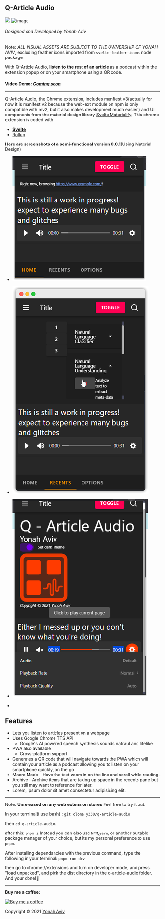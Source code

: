 
<h2>Q-Article Audio</h2>

 ![](dist/icons/animated-logo-dark.svg)
![image](https://user-images.githubusercontent.com/68514914/124202252-f6cdad00-daa7-11eb-8db4-8536bae14598.png)

<h6>Designed and Developed by Yonah Aviv</h6>

Note: _ALL VISUAL ASSETS ARE SUBJECT TO THE OWNERSHIP OF YONAH AVIV_, excluding feather icons imported from `svelte-feather-icons` node package

With Q-Article Audio, <b>listen to the rest of an article</b> as a podcast within the extension popup or on your smartphone using a QR code.

<h4>Video Demo: <a href="#" title="demo"><em>Coming soon</em></a></h4>

-------


Q-Article Audio, the Chrome extension, includes manfiest v3(actually for now it is manifest v2 because the web-ext module on npm is only compatible with mv2, but it also makes development much easier.) and UI components from the material design library <a href="https://svelte-materialify.vercel.app/" title="Svelte Materialify">Svelte Materialify</a>. This chrome extension is coded with
- <a href="https://svelte.dev/" title="Svelte website">__Svelte__</a>
- <a href="https://rollupjs.org" title="webpack.js website">Rollup</a>

__Here are screenshots of a semi-functional version 0.0.1__(Using Material Design)

<ul>
<li>

![](assets/screenshots/2021-07-01-19-26-49.png)</li>
<li>

![](assets/screenshots/2021-07-01-19-24-16.png)
</li>
<li>

![](assets/screenshots/2021-07-01-19-27-19.png)

</li>
<li>
</li>
</ul>
<h2>Features</h2>
<ul>
 <li>Lets you listen to articles present on a webpage</li>
<li>
Uses Google Chrome TTS API
<ul>
<li>Google's AI powered speech synthesis sounds natraul and lifelike</li>
</ul>
</li>
<li>
PWA also available
<ul>
<li>Cross-platform support</li>
</ul>
</li>
<li> Generates a QR code that will navigate towards the PWA which will contain your article as a podcast allowing you to listen on your smartphone quickly, on the go</li>
<li>
Macro Mode - Have the text zoom in on the line and scroll while reading.
</li>
<li>
Archive -  Archive items that are taking up space in the recents pane but you still may want to reference for later.
</li>
<li>
Lorem, ipsum dolor sit amet consectetur adipisicing elit.
</li>
</ul>

-------
Note: <b>Unreleased on any web extension stores</b>
Feel free to try it out:

In your terminal(i use bash) :
 `git clone y330/q-article-audio`

then `cd q-article-audio`.

after this:
`pnpm i` Instead you can also use `NPM`,`yarn`, or another suitable package manager of your choice, but its my personal preference to use `pnpm`.

After installing dependancies with the previous command, type the following in your terminal:
`pnpm run dev`

then go to chrome://extensions and turn on developer mode, and press "load unpacked", and pick the dist directory in the q-article-audio folder. And your done!🤝

____


<p>

__Buy me a coffee:__


<a href="https://www.buymeacoffee.com/yonahaviv" title="Buy Yonah a coffee">
<img class="bmc-logo" src="https://img.buymeacoffee.com/api/?url=aHR0cHM6Ly9pbWcuYnV5bWVhY29mZmVlLmNvbS9hcGkvP25hbWU9WW9uYWgrQXZpdiZzaXplPTMwMCZiZy1pbWFnZT1ibWMmYmFja2dyb3VuZD03OUQ2QjU=&creator=Yonah+Aviv&is_creating=computer%20programming&design_code=1&design_color=%2379D6B5&slug=yonahaviv" alt="Buy me a coffee" width="400px"><a>

Copyright © 2021 <a class="author-link" href="https://y330.github.io" target="_blank" rel="noopener noreferrer" title="Yonah's website" > Yonah Aviv</a>
</p>
